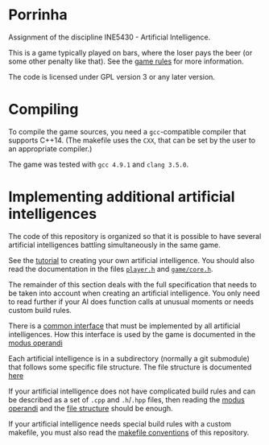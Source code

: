 Porrinha
========

Assignment of the discipline INE5430 - Artificial Intelligence.

This is a game typically played on bars,
where the loser pays the beer (or some other penalty like that).
See the [game rules](game_rules.md) for more information.

The code is licensed under GPL version 3 or any later version.


Compiling
=========

To compile the game sources,
you need a `gcc`-compatible compiler
that supports C++14.
(The makefile uses the `CXX`, that can be set by the user
to an appropriate compiler.)

The game was tested with `gcc 4.9.1` and `clang 3.5.0`.


Implementing additional artificial intelligences
=================================================

The code of this repository is organized so that it is possible to have
several artificial intelligences battling simultaneously
in the same game.

See the [tutorial](tutorial.md) to creating your own artificial intelligence.
You should also read the documentation in the files
[`player.h`](player.h) and [`game/core.h`](game/core.h).

The remainder of this section deals with
the full specification that needs to be taken into account
when creating an artificial intelligence.
You only need to read further
if your AI does function calls at unusual moments
or needs custom build rules.

There is a [common interface](player.h) that must be implemented
by all artificial intelligences.
How this interface is used by the game is documented in the
[modus operandi][]

Each artificial intelligence is in a subdirectory
(normally a git submodule)
that follows some specific file structure.
The file structure is documented [here][file structure]

If your artificial intelligence does not have complicated build rules
and can be described as a set of `.cpp` and `.h`/`.hpp` files,
then reading the [modus operandi][] and the [file structure][]
should be enough.

If your artificial intelligence needs special build rules
with a custom makefile, you must also read the
[makefile conventions](makefile_conventions.md) of this repository.

[modus operandi]: modus_operandi.md
[file structure]: file_structure.md
